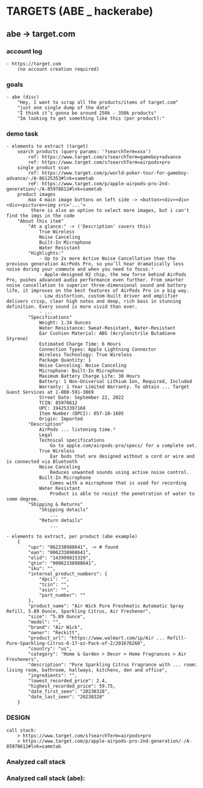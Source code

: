 # TARGETS (ABE _ hackerabe)

## abe -> target.com
### account log
    - https://target.com
        (no account creation required)
        
### goals
    - abe (disc)
        "Hey, I want to scrap all the products/items of target.com"
        "just one single dump of the data"
        "I think it’s gonna be around 250k - 350k products"
        "Im looking to get something like this (per product):"

### demo task
    - elements to extract (target)
        search products (query params: '?searchTerm=xxx')
            ref: https://www.target.com/s?searchTerm=gameboy+advance
            ref: https://www.target.com/s?searchTerm=airpods+pro
        single product scan
            ref: https://www.target.com/p/world-poker-tour-for-gameboy-advance/-/A-86125353#lnk=sametab
            reF: https://www.target.com/p/apple-airpods-pro-2nd-generation/-/A-85978612#lnk=sametab
        product images
            max 4 main image buttons on left side -> <button><div><div><div><picture><img src='...'>
             there is also an option to select more images, but i can't find the imgs in the code
        "About this item"
            "At a glance:" -> ('Description' covers this)
                True Wireless
                Noise Canceling
                Built-In Microphone
                Water Resistant
            "Highlights:"
                - Up to 2x more Active Noise Cancellation than the previous generation AirPods Pro, so you’ll hear dramatically less noise during your commute and when you need to focus.¹
                - Apple-designed H2 chip, the new force behind AirPods Pro, pushes advanced audio performance even further. From smarter noise cancellation to superior three-dimensional sound and battery life, it improves on the best features of AirPods Pro in a big way.
                - Low distortion, custom-built driver and amplifier delivers crisp, clear high notes and deep, rich bass in stunning definition. Every sound is more vivid than ever.
                - ...
            "Specifications"
                Weight: 1.34 Ounces
                Water Resistance: Sweat-Resistant, Water-Resistant
                Ear Cushion Material: ABS (Acrylonitrile Butadiene Styrene)
                Estimated Charge Time: 6 Hours
                Connection Types: Apple Lightning Connector
                Wireless Technology: True Wireless
                Package Quantity: 1
                Noise Canceling: Noise Canceling
                Microphone: Built-In Microphone
                Maximum Battery Charge Life: 30 Hours
                Battery: 1 Non-Universal Lithium Ion, Required, Included
                Warranty: 1 Year Limited Warranty. To obtain ... Target Guest Services at 1-800-591-3869
                Street Date: September 22, 2022
                TCIN: 85978612
                UPC: 194253397168
                Item Number (DPCI): 057-10-1605
                Origin: Imported
            "Description"
                AirPods ... listening time.³
                Legal
                Technical specifications
                    Go to apple.com/airpods-pro/specs/ for a complete set.
                True Wireless
                    Ear buds that are designed without a cord or wire and is connected via Bluetooth
                Noise Canceling
                    Reduces unwanted sounds using active noise control.
                Built-In Microphone
                    Comes with a microphone that is used for recording
                Water Resistant
                    Product is able to resist the penetration of water to some degree.
            "Shipping & Returns"
                "Shipping details"
                    ...
                "Return details"
                    ...

    - elements to extract, per product (abe example)
        {
            "upc": "062338988641", -> # found
            "ean": "0062338988641",
            "elid": "143999815329",
            "gtin": "00062338988641",
            "sku": "",
            "internal_product_numbers": {
                "dpci": "",
                "tcin": "",
                "asin": "",
                "part_number": ""
            },
            "product_name": "Air Wick Pure Freshmatic Automatic Spray Refill, 5.89 Ounce, Sparkling Citrus, Air Freshener",
            "size": "5.89 Ounce",
            "model": "",
            "brand": "Air Wick",
            "owner": "Reckitt",
            "product_url": "https://www.walmart.com/ip/Air ... Refill-Pure-Sparkling-Citrus-6-17-oz-Pack-of-2/201676260",
            "country": "us",
            "category": "Home & Garden > Decor > Home Fragrances > Air Fresheners",
            "description": "Pure Sparkling Citrus Fragrance with ... room: living room, bathroom, hallways, kitchens, den and office",
            "ingredients": "",
            "lowest_recorded_price": 2.4,
            "highest_recorded_price": 59.75,
            "date_first_seen": "20230328",
            "date_last_seen": "20230328"
        }

### **DESIGN**
    call stack:
        > https://www.target.com/s?searchTerm=airpods+pro
        > https://www.target.com/p/apple-airpods-pro-2nd-generation/-/A-85978612#lnk=sametab
    
### Analyzed call stack      
    

### Analyzed call stack (abe):
    
